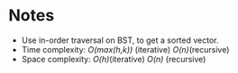# Notes
* Use in-order traversal on BST, to get a sorted vector. 
* Time complexity: _O(max(h,k))_ (iterative) _O(n)_(recursive)
* Space complexity: _O(h)_(iterative) _O(n)_ (recursive)
